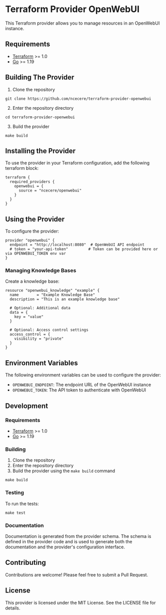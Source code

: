 # Terraform Provider OpenWebUI

This Terraform provider allows you to manage resources in an OpenWebUI instance.

## Requirements

- [Terraform](https://www.terraform.io/downloads.html) >= 1.0
- [Go](https://golang.org/doc/install) >= 1.19

## Building The Provider

1. Clone the repository
```shell
git clone https://github.com/ncecere/terraform-provider-openwebui
```

2. Enter the repository directory
```shell
cd terraform-provider-openwebui
```

3. Build the provider
```shell
make build
```

## Installing the Provider

To use the provider in your Terraform configuration, add the following terraform block:

```hcl
terraform {
  required_providers {
    openwebui = {
      source = "ncecere/openwebui"
    }
  }
}
```

## Using the Provider

To configure the provider:

```hcl
provider "openwebui" {
  endpoint = "http://localhost:8080"  # OpenWebUI API endpoint
  # token = "your-api-token"         # Token can be provided here or via OPENWEBUI_TOKEN env var
}
```

### Managing Knowledge Bases

Create a knowledge base:

```hcl
resource "openwebui_knowledge" "example" {
  name        = "Example Knowledge Base"
  description = "This is an example knowledge base"
  
  # Optional: Additional data
  data = {
    key = "value"
  }
  
  # Optional: Access control settings
  access_control = {
    visibility = "private"
  }
}
```

## Environment Variables

The following environment variables can be used to configure the provider:

- `OPENWEBUI_ENDPOINT`: The endpoint URL of the OpenWebUI instance
- `OPENWEBUI_TOKEN`: The API token to authenticate with OpenWebUI

## Development

### Requirements

- [Terraform](https://www.terraform.io/downloads.html) >= 1.0
- [Go](https://golang.org/doc/install) >= 1.19

### Building

1. Clone the repository
2. Enter the repository directory
3. Build the provider using the `make build` command

```shell
make build
```

### Testing

To run the tests:

```shell
make test
```

### Documentation

Documentation is generated from the provider schema. The schema is defined in the provider code and is used to generate both the documentation and the provider's configuration interface.

## Contributing

Contributions are welcome! Please feel free to submit a Pull Request.

## License

This provider is licensed under the MIT License. See the LICENSE file for details.

